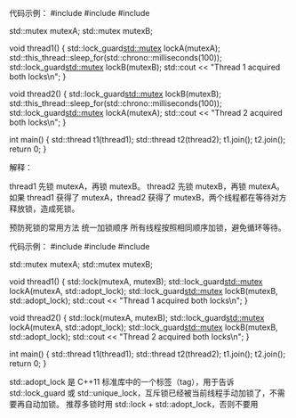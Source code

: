 代码示例：
#include <iostream>
#include <thread>
#include <mutex>

std::mutex mutexA;
std::mutex mutexB;

void thread1() {
    std::lock_guard<std::mutex> lockA(mutexA);
    std::this_thread::sleep_for(std::chrono::milliseconds(100));
    std::lock_guard<std::mutex> lockB(mutexB);
    std::cout << "Thread 1 acquired both locks\n";
}

void thread2() {
    std::lock_guard<std::mutex> lockB(mutexB);
    std::this_thread::sleep_for(std::chrono::milliseconds(100));
    std::lock_guard<std::mutex> lockA(mutexA);
    std::cout << "Thread 2 acquired both locks\n";
}

int main() {
    std::thread t1(thread1);
    std::thread t2(thread2);
    t1.join();
    t2.join();
    return 0;
}

解释：

thread1 先锁 mutexA，再锁 mutexB。
thread2 先锁 mutexB，再锁 mutexA。
如果 thread1 获得了 mutexA，thread2 获得了 mutexB，两个线程都在等待对方释放锁，造成死锁。


预防死锁的常用方法
统一加锁顺序
所有线程按照相同顺序加锁，避免循环等待。

代码示例：
#include <iostream>
#include <thread>
#include <mutex>

std::mutex mutexA;
std::mutex mutexB;

void thread1() {
    std::lock(mutexA, mutexB);
    std::lock_guard<std::mutex> lockA(mutexA, std::adopt_lock);
    std::lock_guard<std::mutex> lockB(mutexB, std::adopt_lock);
    std::cout << "Thread 1 acquired both locks\n";
}

void thread2() {
    std::lock(mutexA, mutexB);
    std::lock_guard<std::mutex> lockA(mutexA, std::adopt_lock);
    std::lock_guard<std::mutex> lockB(mutexB, std::adopt_lock);
    std::cout << "Thread 2 acquired both locks\n";
}

int main() {
    std::thread t1(thread1);
    std::thread t2(thread2);
    t1.join();
    t2.join();
    return 0;
}

std::adopt_lock 是 C++11 标准库中的一个标签（tag），用于告诉 std::lock_guard 或 std::unique_lock，互斥锁已经被当前线程手动加锁了，不需要再自动加锁。
推荐多锁时用 std::lock + std::adopt_lock，否则不要用


